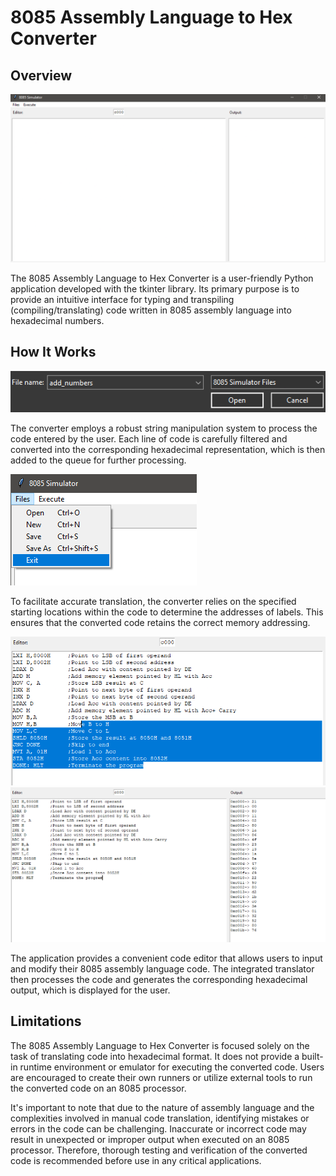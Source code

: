 # 8085 Assembly Language to Hex Converter

## Overview
![General UI](https://raw.githubusercontent.com/NotSujal/8085-assembly-to-hex/main/images/general_ui.png)

The 8085 Assembly Language to Hex Converter is a user-friendly Python application developed with the tkinter library. Its primary purpose is to provide an intuitive interface for typing and transpiling (compiling/translating) code written in 8085 assembly language into hexadecimal numbers.

## How It Works
![Custom Extensions](https://raw.githubusercontent.com/NotSujal/8085-assembly-to-hex/main/images/custom_extention.png)

The converter employs a robust string manipulation system to process the code entered by the user. Each line of code is carefully filtered and converted into the corresponding hexadecimal representation, which is then added to the queue for further processing.

![Basic Options](https://raw.githubusercontent.com/NotSujal/8085-assembly-to-hex/main/images/basic_options.png)

To facilitate accurate translation, the converter relies on the specified starting locations within the code to determine the addresses of labels. This ensures that the converted code retains the correct memory addressing.

![Editor](https://raw.githubusercontent.com/NotSujal/8085-assembly-to-hex/main/images/editor.png)
![Translator](https://raw.githubusercontent.com/NotSujal/8085-assembly-to-hex/main/images/translator.png)

The application provides a convenient code editor that allows users to input and modify their 8085 assembly language code. The integrated translator then processes the code and generates the corresponding hexadecimal output, which is displayed for the user.

## Limitations
The 8085 Assembly Language to Hex Converter is focused solely on the task of translating code into hexadecimal format. It does not provide a built-in runtime environment or emulator for executing the converted code. Users are encouraged to create their own runners or utilize external tools to run the converted code on an 8085 processor.

It's important to note that due to the nature of assembly language and the complexities involved in manual code translation, identifying mistakes or errors in the code can be challenging. Inaccurate or incorrect code may result in unexpected or improper output when executed on an 8085 processor. Therefore, thorough testing and verification of the converted code is recommended before use in any critical applications.
